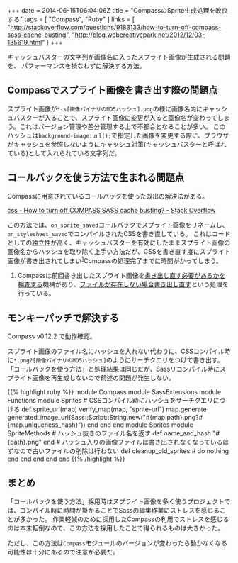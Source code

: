 +++
date = 2014-06-15T06:04:06Z
title = "CompassのSprite生成処理を改良する"
tags = [
  "Compass",
  "Ruby"
]
links = [
  "http://stackoverflow.com/questions/9183133/how-to-turn-off-compass-sass-cache-busting",
  "http://blog.webcreativepark.net/2012/12/03-135619.html"
]
+++

キャッシュバスターの文字列が画像名に入ったスプライト画像が生成される問題を、
パフォーマンスを損なわずに解決する方法。

## Compassでスプライト画像を書き出す際の問題点

スプライト画像が`*-s[画像バイナリのMD5ハッシュ].png`の様に画像名内にキャッシュバスターが入ることで、スプライト画像に変更が入ると画像名が変わってしまう。これはバージョン管理や差分管理する上で不都合となることが多い。
このハッシュは`background-image:url();`で指定した画像を変更する際に、ブラウザがキャッシュを参照しないようにキャッシュ対策(キャッシュバスターと呼ばれている)として入れられている文字列だ。

## コールバックを使う方法で生まれる問題点

Compassに用意されているコールバックを使った既出の解決法がある。

[css - How to turn off COMPASS SASS cache busting? - Stack Overflow](http://stackoverflow.com/questions/9183133/how-to-turn-off-compass-sass-cache-busting#answer-9332472)

この方法では、`on_sprite_saved`コールバックでスプライト画像をリネームし、`on_stylesheet_saved`でコンパイルされたCSSを書き直している。
これはコードとしての独立性が高く、キャッシュバスターを有効にしたままスプライト画像の画像名からハッシュを取り除く上手い方法だが、CSSを書き直す度にスプライト画像が書き出されてしまい<sup>[1](#1)</sup>Compassの処理完了までに時間がかってしまう。

1. <span id="1"></span>Compassは前回書き出したスプライト画像を[書き出し直す必要があるかを検査する](https://github.com/chriseppstein/compass/blob/v0.12.2/lib/compass/sass_extensions/sprites/sprite_methods.rb#L78-L81)機構があり、[ファイルが存在しない場合書き出し直す](https://github.com/chriseppstein/compass/blob/v0.12.2/lib/compass/sass_extensions/sprites/sprite_methods.rb#L58-L64)という処理を行っている。

## モンキーパッチで解決する

Compass v0.12.2 で動作確認。

スプライト画像のファイル名にハッシュを入れない代わりに、CSSコンパイル時に`*.png?[画像バイナリのMD5ハッシュ]`のようにサーチクエリをつけて書き出す。
「コールバックを使う方法」と処理結果は同じだが、Sassリコンパイル時にスプライト画像を再生成しないので前述の問題が発生しない。

{{% highlight ruby %}}
module Compass
  module SassExtensions
    module Functions
      module Sprites
        # CSSコンパイル時にハッシュをサーチクエリにつける
        def sprite_url(map)
          verify_map(map, "sprite-url")
          map.generate
          generated_image_url(Sass::Script::String.new("#{map.path}.png?#{map.uniqueness_hash}"))
        end
      end
    end
    module Sprites
      module SpriteMethods
        # ハッシュ抜きのファイル名を返す
        def name_and_hash
          "#{path}.png"
        end
        # ハッシュ入りの画像ファイルは書き出されなくなっているはずなので古いファイルの削除は行わない
        def cleanup_old_sprites
          # do nothing
        end
      end
    end
  end
end
{{% /highlight %}}

## まとめ

「コールバックを使う方法」採用時はスプライト画像を多く使うプロジェクトでは、コンパイル時に時間が掛かることでSassの編集作業にストレスを感じることが多かった。
作業軽減のために採用したCompassの利用でストレスを感じるのは本末転倒なので、この方法を採用したことで得られるものは大きかった。

ただし、この方法は`Compass`モジュールのバージョンが変わったら動かなくなる可能性は十分にあるので注意が必要だ。

